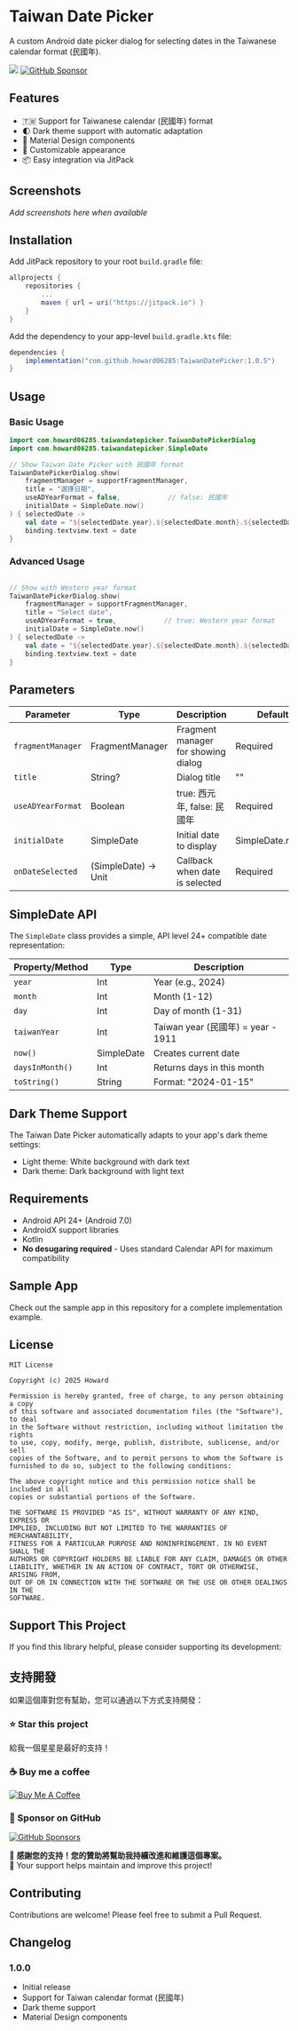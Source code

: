 # Taiwan Date Picker

A custom Android date picker dialog for selecting dates in the Taiwanese calendar format (民國年).

[![](https://jitpack.io/v/howard06285/TaiwanDatePicker.svg)](https://jitpack.io/#howard06285/TaiwanDatePicker)
[![GitHub Sponsor](https://img.shields.io/static/v1?label=Sponsor&message=%E2%9D%A4&logo=GitHub&color=%23fe8e86)](https://github.com/sponsors/howard06285)

## Features

- 🇹🇼 Support for Taiwanese calendar (民國年) format
- 🌓 Dark theme support with automatic adaptation
- 📱 Material Design components
- 🎨 Customizable appearance
- 📦 Easy integration via JitPack

## Screenshots

*Add screenshots here when available*

## Installation

Add JitPack repository to your root `build.gradle` file:

```gradle
allprojects {
    repositories {
        ...
        maven { url = uri("https://jitpack.io") }
    }
}
```

Add the dependency to your app-level `build.gradle.kts` file:

```gradle
dependencies {
    implementation("com.github.howard06285:TaiwanDatePicker:1.0.5")
}
```

## Usage

### Basic Usage

```kotlin
import com.howard06285.taiwandatepicker.TaiwanDatePickerDialog
import com.howard06285.taiwandatepicker.SimpleDate

// Show Taiwan Date Picker with 民國年 format
TaiwanDatePickerDialog.show(
    fragmentManager = supportFragmentManager,
    title = "選擇日期",
    useADYearFormat = false,            // false: 民國年       
    initialDate = SimpleDate.now()
) { selectedDate ->
    val date = "${selectedDate.year}.${selectedDate.month}.${selectedDate.day}"
    binding.textview.text = date
}
```

### Advanced Usage

```kotlin

// Show with Western year format
TaiwanDatePickerDialog.show(
    fragmentManager = supportFragmentManager,
    title = "Select date",
    useADYearFormat = true,            // true: Western year format
    initialDate = SimpleDate.now()
) { selectedDate ->
    val date = "${selectedDate.year}.${selectedDate.month}.${selectedDate.day}"
    binding.textview.text = date
}
```

## Parameters

| Parameter | Type | Description | Default |
|-----------|------|-------------|---------|
| `fragmentManager` | FragmentManager | Fragment manager for showing dialog | Required |
| `title` | String? | Dialog title | "" |
| `useADYearFormat` | Boolean | true: 西元年, false: 民國年 | Required |
| `initialDate` | SimpleDate | Initial date to display | SimpleDate.now() |
| `onDateSelected` | (SimpleDate) -> Unit | Callback when date is selected | Required |

## SimpleDate API

The `SimpleDate` class provides a simple, API level 24+ compatible date representation:

| Property/Method | Type | Description |
|----------------|------|-------------|
| `year` | Int | Year (e.g., 2024) |
| `month` | Int | Month (1-12) |
| `day` | Int | Day of month (1-31) |
| `taiwanYear` | Int | Taiwan year (民國年) = year - 1911 |
| `now()` | SimpleDate | Creates current date |
| `daysInMonth()` | Int | Returns days in this month |
| `toString()` | String | Format: "2024-01-15" |

## Dark Theme Support

The Taiwan Date Picker automatically adapts to your app's dark theme settings:

- Light theme: White background with dark text
- Dark theme: Dark background with light text

## Requirements

- Android API 24+ (Android 7.0)
- AndroidX support libraries
- Kotlin
- **No desugaring required** - Uses standard Calendar API for maximum compatibility

## Sample App

Check out the sample app in this repository for a complete implementation example.

## License

```
MIT License

Copyright (c) 2025 Howard

Permission is hereby granted, free of charge, to any person obtaining a copy
of this software and associated documentation files (the "Software"), to deal
in the Software without restriction, including without limitation the rights
to use, copy, modify, merge, publish, distribute, sublicense, and/or sell
copies of the Software, and to permit persons to whom the Software is
furnished to do so, subject to the following conditions:

The above copyright notice and this permission notice shall be included in all
copies or substantial portions of the Software.

THE SOFTWARE IS PROVIDED "AS IS", WITHOUT WARRANTY OF ANY KIND, EXPRESS OR
IMPLIED, INCLUDING BUT NOT LIMITED TO THE WARRANTIES OF MERCHANTABILITY,
FITNESS FOR A PARTICULAR PURPOSE AND NONINFRINGEMENT. IN NO EVENT SHALL THE
AUTHORS OR COPYRIGHT HOLDERS BE LIABLE FOR ANY CLAIM, DAMAGES OR OTHER
LIABILITY, WHETHER IN AN ACTION OF CONTRACT, TORT OR OTHERWISE, ARISING FROM,
OUT OF OR IN CONNECTION WITH THE SOFTWARE OR THE USE OR OTHER DEALINGS IN THE
SOFTWARE.
```

## Support This Project

If you find this library helpful, please consider supporting its development:

## 支持開發

如果這個庫對您有幫助，您可以通過以下方式支持開發：

### ⭐ Star this project
給我一個星星是最好的支持！


### ☕ Buy me a coffee
[![Buy Me A Coffee](https://img.shields.io/badge/Buy%20Me%20A%20Coffee-donate-yellow.svg?style=for-the-badge&logo=buy-me-a-coffee)](https://www.buymeacoffee.com/howard06285)

### 💝 Sponsor on GitHub
[![GitHub Sponsors](https://img.shields.io/badge/GitHub%20Sponsors-sponsor-pink.svg?style=for-the-badge&logo=github)](https://github.com/sponsors/howard06285)


🙏 **感謝您的支持！您的贊助將幫助我持續改進和維護這個專案。**   
🙏 Your support helps maintain and improve this project!

## Contributing

Contributions are welcome! Please feel free to submit a Pull Request.

## Changelog

### 1.0.0
- Initial release
- Support for Taiwan calendar format (民國年)
- Dark theme support
- Material Design components
